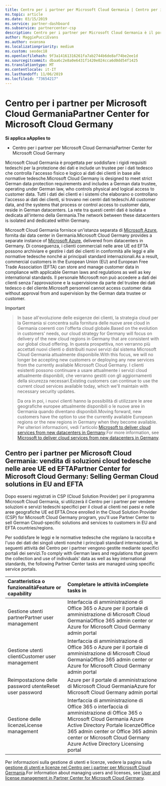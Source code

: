 ```yaml
---
title: Centro per i partner per Microsoft Cloud Germania | Centro per i partner per Microsoft Cloud Germania
ms.topic: article
ms.date: 03/15/2019
ms.service: partner-dashboard
ms.subservice: partnercenter-csp
description: Centro per i partner per Microsoft Cloud Germania è il portale aziendale per i partner Microsoft che desiderano offrire soluzioni cloud Microsoft ai clienti nei paesi appartenenti alle aree UE ed EFTA.
author: MaggiePucciEvans
ms.author: evansma
ms.localizationpriority: medium
ms.custom: seodec18
ms.openlocfilehash: 9f3a14161316261fa7ab2744b6de8af74be2ee1d
ms.sourcegitcommit: dbaa6c2e8a0e6431f1420e024cca6d0dd54f1425
ms.translationtype: MT
ms.contentlocale: it-IT
ms.lasthandoff: 11/06/2019
ms.locfileid: "73654217"
---
```

# <a name="partner-center-for-microsoft-cloud-germany"></a><span data-ttu-id="e5a38-103">Centro per i partner per Microsoft Cloud Germania</span><span class="sxs-lookup"><span data-stu-id="e5a38-103">Partner Center for Microsoft Cloud Germany</span></span>

<span data-ttu-id="e5a38-104">**Si applica a**</span><span class="sxs-lookup"><span data-stu-id="e5a38-104">**Applies to**</span></span>

-  <span data-ttu-id="e5a38-105">Centro per i partner per Microsoft Cloud Germania</span><span class="sxs-lookup"><span data-stu-id="e5a38-105">Partner Center for Microsoft Cloud Germany</span></span>

<span data-ttu-id="e5a38-106">Microsoft Cloud Germania è progettata per soddisfare i rigidi requisiti tedeschi per la protezione dei dati e include un trustee per i dati tedesco che controlla l'accesso fisico e logico ai dati dei clienti in base alle normative tedesche.</span><span class="sxs-lookup"><span data-stu-id="e5a38-106">Microsoft Cloud Germany is designed to meet strict German data protection requirements and includes a German data trustee, operating under German law, who controls physical and logical access to customer data.</span></span> <span data-ttu-id="e5a38-107">Tutti i dati dei clienti e i sistemi che elaborano o controllano l'accesso ai dati dei clienti, si trovano nei centri dati tedeschi.</span><span class="sxs-lookup"><span data-stu-id="e5a38-107">All customer data, and the systems that process or control access to customer data, reside in German datacenters.</span></span> <span data-ttu-id="e5a38-108">La rete tra questi centri dati è isolata e dedicata all'interno della Germania.</span><span class="sxs-lookup"><span data-stu-id="e5a38-108">The network between these datacenters is isolated and dedicated within Germany.</span></span>

<span data-ttu-id="e5a38-109">Microsoft Cloud Germania fornisce un'istanza separata di [Microsoft Azure](https://go.microsoft.com/fwlink/?linkid=847992), fornita dai data center in Germania.</span><span class="sxs-lookup"><span data-stu-id="e5a38-109">Microsoft Cloud Germany provides a separate instance of [Microsoft Azure](https://go.microsoft.com/fwlink/?linkid=847992), delivered from datacenters in Germany.</span></span> <span data-ttu-id="e5a38-110">Di conseguenza, i clienti commerciali nelle aree UE ed EFTA possono archiviare e gestire i dati dei clienti in conformità alle leggi e alle normative tedesche nonché ai principali standard internazionali.</span><span class="sxs-lookup"><span data-stu-id="e5a38-110">As a result, commercial customers in the European Union (EU) and European Free Trade Association (EFTA) can store and manage customer data in compliance with applicable German laws and regulations as well as key international standards.</span></span> <span data-ttu-id="e5a38-111">Il personale Microsoft non può accedere a dati dei clienti senza l'approvazione e la supervisione da parte del trustee dei dati tedesco o del cliente.</span><span class="sxs-lookup"><span data-stu-id="e5a38-111">Microsoft personnel cannot access customer data without approval from and supervision by the German data trustee or customer.</span></span>

> [!IMPORTANT]

> <span data-ttu-id="e5a38-112">In base all'evoluzione delle esigenze dei clienti, la strategia cloud per la Germania si concentra sulla fornitura delle nuove aree cloud in Germania coerenti con l'offerta cloud globale.</span><span class="sxs-lookup"><span data-stu-id="e5a38-112">Based on the evolution in customers' needs, our cloud strategy for Germany will focus on delivery of the new cloud regions in Germany that are consistent with our global cloud offering.</span></span> <span data-ttu-id="e5a38-113">In questa prospettiva, non verranno più accettati nuovi clienti o distribuiti nuovi servizi dal sistema Microsoft Cloud Germania attualmente disponibile.</span><span class="sxs-lookup"><span data-stu-id="e5a38-113">With this focus, we will no longer be accepting new customers or deploying any new services from the currently available Microsoft Cloud Germany.</span></span> <span data-ttu-id="e5a38-114">I clienti esistenti possono continuare a usare attualmente i servizi cloud attualmente disponibili, che verranno gestiti con gli aggiornamenti della sicurezza necessari.</span><span class="sxs-lookup"><span data-stu-id="e5a38-114">Existing customers can continue to use the current cloud services available today, which we'll maintain with necessary security updates.</span></span> 
> 
> <span data-ttu-id="e5a38-115">Da ora in poi, i nuovi clienti hanno la possibilità di utilizzare le aree geografiche europee attualmente disponibili o le nuove aree in Germania quando diventano disponibili.</span><span class="sxs-lookup"><span data-stu-id="e5a38-115">Moving forward, new customers have the option to use the currently available European regions or the new regions in Germany when they become available.</span></span> <span data-ttu-id="e5a38-116">Per ulteriori informazioni, vedi l'articolo [Microsoft to deliver cloud services from new datacenters in Germany](https://news.microsoft.com/europe/2018/08/31/microsoft-to-deliver-cloud-services-from-new-datacentres-in-germany-in-2019-to-meet-evolving-customer-needs/).</span><span class="sxs-lookup"><span data-stu-id="e5a38-116">For more information, see [Microsoft to deliver cloud services from new datacenters in Germany](https://news.microsoft.com/europe/2018/08/31/microsoft-to-deliver-cloud-services-from-new-datacentres-in-germany-in-2019-to-meet-evolving-customer-needs/).</span></span> 


## <a name="partner-center-for-microsoft-cloud-germany-selling-german-cloud-solutions-in-eu-and-efta"></a><span data-ttu-id="e5a38-117">Centro per i partner per Microsoft Cloud Germania: vendita di soluzioni cloud tedesche nelle aree UE ed EFTA</span><span class="sxs-lookup"><span data-stu-id="e5a38-117">Partner Center for Microsoft Cloud Germany: Selling German Cloud solutions in EU and EFTA</span></span>

<span data-ttu-id="e5a38-118">Dopo essersi registrati in CSP (Cloud Solution Provider) per il programma Microsoft Cloud Germania, si utilizzerà il Centro per i partner per vendere soluzioni e servizi tedeschi specifici per il cloud ai clienti nei paesi e nelle aree geografiche UE ed EFTA.</span><span class="sxs-lookup"><span data-stu-id="e5a38-118">Once enrolled in the Cloud Solution Provider (CSP) for Microsoft Cloud Germany program, you'll use Partner Center to sell German Cloud-specific solutions and services to customers in EU and EFTA countries/regions.</span></span> 

<span data-ttu-id="e5a38-119">Per soddisfare le leggi e le normative tedesche che regolano la raccolta e l'uso dei dati dei singoli utenti nonché i principali standard internazionali, le seguenti attività del Centro per i partner vengono gestite mediante specifici portali dei servizi.</span><span class="sxs-lookup"><span data-stu-id="e5a38-119">To comply with German laws and regulations that govern the collection and use of individuals' data as well as key international standards, the following Partner Center tasks are managed using specific service portals.</span></span> 

<span data-ttu-id="e5a38-120">Caratteristica o funzionalità</span><span class="sxs-lookup"><span data-stu-id="e5a38-120">Feature or capability</span></span> | <span data-ttu-id="e5a38-121">Completare le attività in</span><span class="sxs-lookup"><span data-stu-id="e5a38-121">Complete tasks in</span></span>
:--- | :---
<span data-ttu-id="e5a38-122">Gestione utenti partner</span><span class="sxs-lookup"><span data-stu-id="e5a38-122">Partner user management</span></span> | <span data-ttu-id="e5a38-123">Interfaccia di amministrazione di Office 365 o Azure per il portale di amministrazione di Microsoft Cloud Germania</span><span class="sxs-lookup"><span data-stu-id="e5a38-123">Office 365 admin center or Azure for Microsoft Cloud Germany admin portal</span></span>
<span data-ttu-id="e5a38-124">Gestione utenti clienti</span><span class="sxs-lookup"><span data-stu-id="e5a38-124">Customer user management</span></span> | <span data-ttu-id="e5a38-125">Interfaccia di amministrazione di Office 365 o Azure per il portale di amministrazione di Microsoft Cloud Germania</span><span class="sxs-lookup"><span data-stu-id="e5a38-125">Office 365 admin center or Azure for Microsoft Cloud Germany admin portal</span></span>
<span data-ttu-id="e5a38-126">Reimpostazione delle password utente</span><span class="sxs-lookup"><span data-stu-id="e5a38-126">Reset user password</span></span> | <span data-ttu-id="e5a38-127">Azure per il portale di amministrazione di Microsoft Cloud Germania</span><span class="sxs-lookup"><span data-stu-id="e5a38-127">Azure for Microsoft Cloud Germany admin portal</span></span>
<span data-ttu-id="e5a38-128">Gestione delle licenze</span><span class="sxs-lookup"><span data-stu-id="e5a38-128">License management</span></span> | <span data-ttu-id="e5a38-129">Interfaccia di amministrazione di Office 365 o interfaccia di amministrazione di Office 365 o Microsoft Cloud Germania Azure Active Directory Portale licenze</span><span class="sxs-lookup"><span data-stu-id="e5a38-129">Office 365 admin center or Office 365 admin center or Microsoft Cloud Germany Azure Active Directory Licensing portal</span></span>


<span data-ttu-id="e5a38-130">Per informazioni sulla gestione di utenti e licenze, vedere la pagina sulla [gestione di utenti e licenze nel Centro per i partner per Microsoft Cloud Germania](user-management-in-partner-center-for-microsoft-cloud-germany.md).</span><span class="sxs-lookup"><span data-stu-id="e5a38-130">For information about managing users and licenses, see [User and license management in Partner Center for Microsoft Cloud Germany](user-management-in-partner-center-for-microsoft-cloud-germany.md).</span></span>


